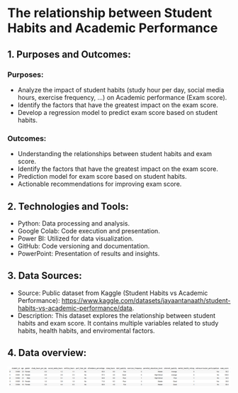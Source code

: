 # The relationship between Student Habits and Academic Performance
## 1. Purposes and Outcomes:
### Purposes:
- 	Analyze the impact of student habits (study hour per day, social media hours, exercise frequency, …) on Academic performance (Exam score).
- 	Identify the factors that have the greatest impact on the exam score.
- 	Develop a regression model to predict exam score based on student habits.
### Outcomes:
- 	Understanding the relationships between student habits and exam score.
- 	Identify the factors that have the greatest impact on the exam score.
- 	Prediction model for exam score based on student habits.
- 	Actionable recommendations for improving exam score.
## 2. Technologies and Tools:
- 	Python: Data processing and analysis.
- 	Google Colab: Code execution and presentation.
- 	Power BI: Utilized for data visualization.
- 	GitHub: Code versioning and documentation.
- 	PowerPoint: Presentation of results and insights.

## 3. Data Sources:
- 	Source: Public dataset from Kaggle (Student Habits vs Academic Performance): https://www.kaggle.com/datasets/jayaantanaath/student-habits-vs-academic-performance/data.
- 	Description: This dataset explores the relationship between student habits and exam score. It contains multiple variables related to study habits, health habits, and enviromental factors.
## 4. Data overview:
![data overview](images/data_overview.png)
